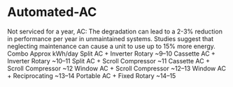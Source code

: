 # Automated-AC
Not serviced for a year, AC: 
  The degradation can lead to a 2-3% reduction in performance per year in unmaintained systems. 
  Studies suggest that neglecting maintenance can cause a unit to use up to 15% more energy.
	Combo	                 Approx kWh/day
  Split AC + Inverter Rotary	~9–10
	Cassette AC + Inverter Rotary	~10–11
	Split AC + Scroll Compressor	~11
	Cassette AC + Scroll Compressor	~12
	Window AC + Scroll Compressor	~12–13
	Window AC + Reciprocating	~13–14
	Portable AC + Fixed Rotary	~14–15
